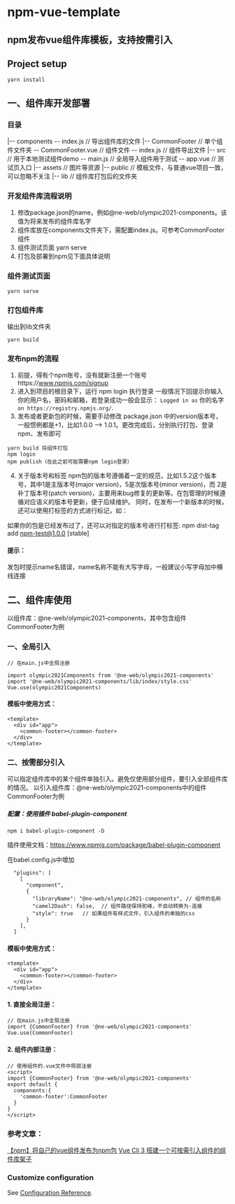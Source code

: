 # npm-vue-template
## npm发布vue组件库模板，支持按需引入

## Project setup
```
yarn install
```
## 一、组件库开发部署
### 目录
|-- components
  -- index.js      // 导出组件库的文件
  |-- CommonFooter  // 单个组件文件夹
    -- CommonFooter.vue  // 组件文件
    -- index.js          // 组件导出文件
|-- src        // 用于本地测试组件demo
  -- main.js    // 全局导入组件用于测试
  -- app.vue    // 测试页入口
  |-- assets     // 图片等资源
|-- public      // 模板文件，与普通vue项目一致，可以忽略不关注
|-- lib         // 组件库打包后的文件夹


### 开发组件库流程说明
1. 修改package.json的name，例如@ne-web/olympic2021-components。该值为将来发布的组件库名字
2. 组件库放在components文件夹下，需配置index.js。可参考CommonFooter组件
3. 组件测试页面 yarn serve
4. 打包及部署到npm见下面具体说明

### 组件测试页面
```
yarn serve
```
### 打包组件库
输出到lib文件夹
```
yarn build
```

### 发布npm的流程
1. 前提，得有个npm账号，没有就新注册一个账号https://www.npmjs.com/signup
2. 进入到项目的根目录下，运行 npm login 执行登录
一般情况下回提示你输入 你的用户名，密码和邮箱，若登录成功一般会显示：
`Logged in as` 你的名字 `on https://registry.npmjs.org/`.
3. 发布或者更新包的时候，需要手动修改 package.json 中的version版本号，一般惯例都是+1，比如1.0.0 --> 1.0.1。更改完成后，分别执行打包、登录npm、发布即可
```
yarn build 将组件打包
npm login
npm publish（在此之前可能需要npm login登录）
```
4. 关于版本号和标签
npm包的版本号遵循着一定的规范，比如1.5.2这个版本号，其中1是主版本号(major version)，5是次版本号(minor version)，而 2是补丁版本号(patch version)，主要用来bug修复的更新等。在包管理的时候遵循对应语义的版本号更新，便于后续维护。
同时，在发布一个新版本的时候，还可以使用打标签的方式进行标记，如：

如果你的包是已经发布过了，还可以对指定的版本号进行打标签:
npm dist-tag add npm-test@1.0.0 [stable]

#### 提示：
发包时提示name名错误，name名称不能有大写字母，一般建议小写字母加中横线连接

## 二、组件库使用
以组件库：@ne-web/olympic2021-components，其中包含组件 CommonFooter为例

### 一、全局引入
```
// 在main.js中全局注册

import olympic2021Components from '@ne-web/olympic2021-components'
import '@ne-web/olympic2021-components/lib/index/style.css'
Vue.use(olympic2021Components)
```

#### 模板中使用方式：
```
<template>
  <div id="app">
    <common-footer></common-footer>
  </div>
</template>
```



### 二、按需部分引入
可以指定组件库中的某个组件单独引入。避免仅使用部分组件，要引入全部组件库的情况。
以引入组件库：@ne-web/olympic2021-components中的组件 CommonFooter为例

##### 配置：使用插件 babel-plugin-component
```
npm i babel-plugin-component -D
```

插件使用文档：https://www.npmjs.com/package/babel-plugin-component

在babel.config.js中增加
```
  "plugins": [
    [
      "component",
      {
        "libraryName": "@ne-web/olympic2021-components", // 组件的名称
        "camel2Dash": false,  // 组件路径保持驼峰，不自动转换为-连接
        "style": true   // 如果组件有样式文件，引入组件的单独的css
      }
    ],
  ]
```


#### 模板中使用方式：
```
<template>
  <div id="app">
    <common-footer></common-footer>
  </div>
</template>
```

#### 1. 直接全局注册：
```
// 在main.js中全局注册
import {CommonFooter} from '@ne-web/olympic2021-components'
Vue.use(CommonFooter)
```


#### 2. 组件内部注册：
```
// 使用组件的.vue文件中局部注册
<script>
import {CommonFooter} from '@ne-web/olympic2021-components'
export default {
  components:{
    'common-footer':CommonFooter
  }
}
</script>
```
### 参考文章： 
[【npm】将自己的vue组件发布为npm包](https://www.jianshu.com/p/0fd669635b76)
[Vue Cli 3 搭建一个可按需引入组件的组件库架子](https://blog.csdn.net/weixin_33923762/article/details/91397133?utm_medium=distribute.pc_relevant_t0.none-task-blog-BlogCommendFromMachineLearnPai2-1.control&dist_request_id=&depth_1-utm_source=distribute.pc_relevant_t0.none-task-blog-BlogCommendFromMachineLearnPai2-1.control)
### Customize configuration
See [Configuration Reference](https://cli.vuejs.org/config/).
